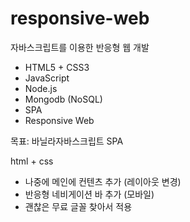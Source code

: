 # responsive-web
자바스크립트를 이용한 반응형 웹 개발

* HTML5 + CSS3
* JavaScript
* Node.js
* Mongodb (NoSQL)
* SPA
* Responsive Web

목표: 바닐라자바스크립트 SPA

html + css
* 나중에 메인에 컨텐츠 추가 (레이아웃 변경)
* 반응형 네비게이션 바 추가 (모바일)
* 괜찮은 무료 글꼴 찾아서 적용